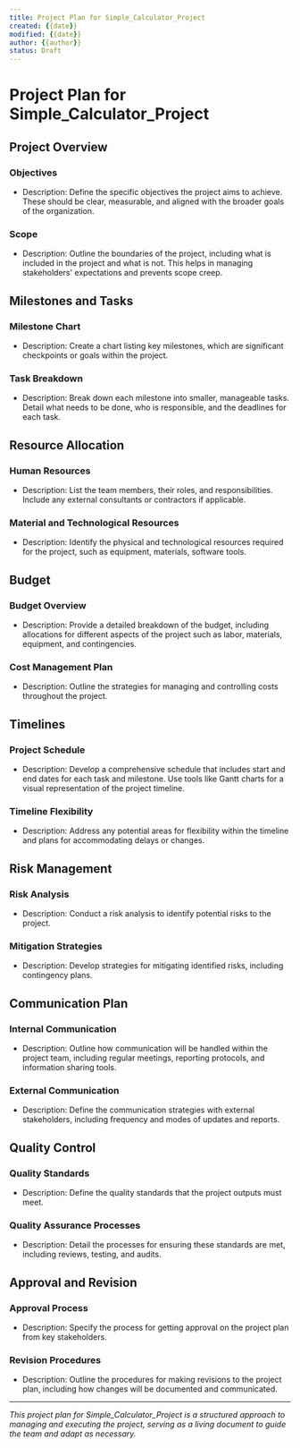 ```yaml
---
title: Project Plan for Simple_Calculator_Project
created: {{date}}
modified: {{date}}
author: {{author}}
status: Draft
---
```


# Project Plan for Simple_Calculator_Project

## Project Overview

### Objectives
- Description: Define the specific objectives the project aims to achieve. These should be clear, measurable, and aligned with the broader goals of the organization.

### Scope
- Description: Outline the boundaries of the project, including what is included in the project and what is not. This helps in managing stakeholders' expectations and prevents scope creep.

## Milestones and Tasks

### Milestone Chart
- Description: Create a chart listing key milestones, which are significant checkpoints or goals within the project.

### Task Breakdown
- Description: Break down each milestone into smaller, manageable tasks. Detail what needs to be done, who is responsible, and the deadlines for each task.

## Resource Allocation

### Human Resources
- Description: List the team members, their roles, and responsibilities. Include any external consultants or contractors if applicable.

### Material and Technological Resources
- Description: Identify the physical and technological resources required for the project, such as equipment, materials, software tools.

## Budget

### Budget Overview
- Description: Provide a detailed breakdown of the budget, including allocations for different aspects of the project such as labor, materials, equipment, and contingencies.

### Cost Management Plan
- Description: Outline the strategies for managing and controlling costs throughout the project.

## Timelines

### Project Schedule
- Description: Develop a comprehensive schedule that includes start and end dates for each task and milestone. Use tools like Gantt charts for a visual representation of the project timeline.

### Timeline Flexibility
- Description: Address any potential areas for flexibility within the timeline and plans for accommodating delays or changes.

## Risk Management

### Risk Analysis
- Description: Conduct a risk analysis to identify potential risks to the project.

### Mitigation Strategies
- Description: Develop strategies for mitigating identified risks, including contingency plans.

## Communication Plan

### Internal Communication
- Description: Outline how communication will be handled within the project team, including regular meetings, reporting protocols, and information sharing tools.

### External Communication
- Description: Define the communication strategies with external stakeholders, including frequency and modes of updates and reports.

## Quality Control

### Quality Standards
- Description: Define the quality standards that the project outputs must meet.

### Quality Assurance Processes
- Description: Detail the processes for ensuring these standards are met, including reviews, testing, and audits.

## Approval and Revision

### Approval Process
- Description: Specify the process for getting approval on the project plan from key stakeholders.

### Revision Procedures
- Description: Outline the procedures for making revisions to the project plan, including how changes will be documented and communicated.

---

*This project plan for Simple_Calculator_Project is a structured approach to managing and executing the project, serving as a living document to guide the team and adapt as necessary.*

